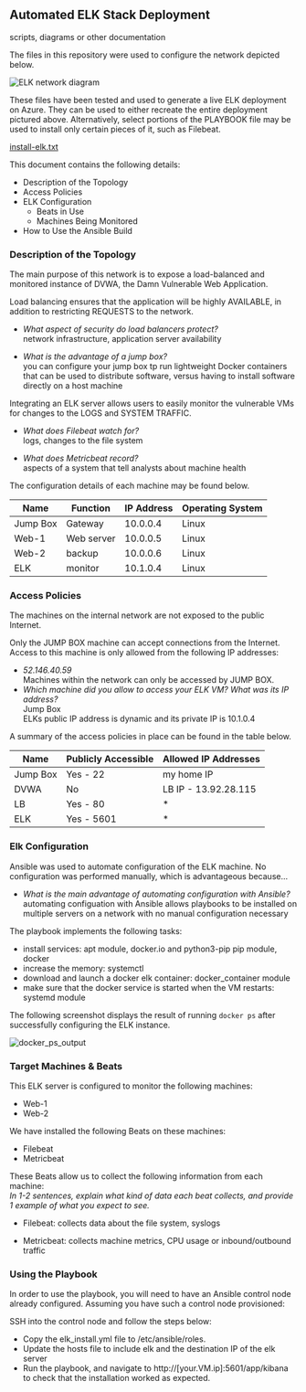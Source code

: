 ## Automated ELK Stack Deployment
scripts, diagrams or other documentation

The files in this repository were used to configure the network depicted below.

![ELK network diagram](https://user-images.githubusercontent.com/78185118/119436583-07894700-bce2-11eb-9584-2cf6fa5aad87.png)

These files have been tested and used to generate a live ELK deployment on Azure. They can be used to either recreate the entire deployment pictured above. Alternatively, select portions of the PLAYBOOK file may be used to install only certain pieces of it, such as Filebeat.


[install-elk.txt](https://github.com/patrickt999/Cybersecurity/files/6581426/install-elk.txt)


This document contains the following details:
- Description of the Topology
- Access Policies
- ELK Configuration
  - Beats in Use
  - Machines Being Monitored
- How to Use the Ansible Build


### Description of the Topology

The main purpose of this network is to expose a load-balanced and monitored instance of DVWA, the Damn Vulnerable Web Application.

Load balancing ensures that the application will be highly AVAILABLE, in addition to restricting REQUESTS to the network.
- _What aspect of security do load balancers protect?_<br/>
network infrastructure, application server availability<br/>
* _What is the advantage of a jump box?_<br/>
you can configure your jump box tp run lightweight Docker containers that can be used to distribute software, versus having to install software directly on a host machine

Integrating an ELK server allows users to easily monitor the vulnerable VMs for changes to the LOGS and SYSTEM TRAFFIC.
- _What does Filebeat watch for?_<br/>
 logs, changes to the file system<br/>
* _What does Metricbeat record?_<br/>
aspects of a system that tell analysts about machine health

The configuration details of each machine may be found below.

| Name     | Function | IP Address | Operating System |
|----------|----------|------------|------------------|
| Jump Box | Gateway  | 10.0.0.4   | Linux            |
| Web-1    | Web server| 10.0.0.5  | Linux            |
| Web-2    | backup   | 10.0.0.6   | Linux            |
| ELK      | monitor  | 10.1.0.4   | Linux            |

### Access Policies

The machines on the internal network are not exposed to the public Internet. 

Only the JUMP BOX machine can accept connections from the Internet. Access to this machine is only allowed from the following IP addresses:<br/>
* _52.146.40.59_<br/>
Machines within the network can only be accessed by JUMP BOX.<br/>
* _Which machine did you allow to access your ELK VM? What was its IP address?_<br/>
Jump Box<br/>
ELKs public IP address is dynamic and its private IP is 10.1.0.4

A summary of the access policies in place can be found in the table below.

| Name     | Publicly Accessible | Allowed IP Addresses |
|----------|---------------------|----------------------|
| Jump Box | Yes     - 22         | my home IP           |
| DVWA     |  No                 | LB IP - 13.92.28.115 |
| LB       |  Yes    -   80       | *                    |
| ELK      |   Yes    -   5601    |  *                   |


### Elk Configuration

Ansible was used to automate configuration of the ELK machine. No configuration was performed manually, which is advantageous because...<br/>
* _What is the main advantage of automating configuration with Ansible?_<br/>
automating configuation with Ansible allows playbooks to be installed on multiple servers on a network with no manual configuration necessary

The playbook implements the following tasks:
- install services: apt module, docker.io and python3-pip
pip module, docker
- increase the memory: systemctl
- download and launch a docker elk container: docker_container module
- make sure that the docker service is started when the VM restarts: systemd module

The following screenshot displays the result of running `docker ps` after successfully configuring the ELK instance.

![docker_ps_output](https://user-images.githubusercontent.com/78185118/119436632-238ce880-bce2-11eb-81d4-ee42bc1b3299.png)

### Target Machines & Beats
This ELK server is configured to monitor the following machines:
- Web-1
- Web-2

We have installed the following Beats on these machines:
- Filebeat
- Metricbeat

These Beats allow us to collect the following information from each machine:<br/>
_In 1-2 sentences, explain what kind of data each beat collects, and provide 1 example of what you expect to see._<br/>
* Filebeat: collects data about the file system, syslogs

* Metricbeat: collects machine metrics, CPU usage or inbound/outbound traffic

### Using the Playbook
In order to use the playbook, you will need to have an Ansible control node already configured. Assuming you have such a control node provisioned: 

SSH into the control node and follow the steps below:
- Copy the elk_install.yml file to /etc/ansible/roles.
- Update the hosts file to include elk and the destination IP of the elk server
- Run the playbook, and navigate to http://[your.VM.ip]:5601/app/kibana to check that the installation worked as expected.
